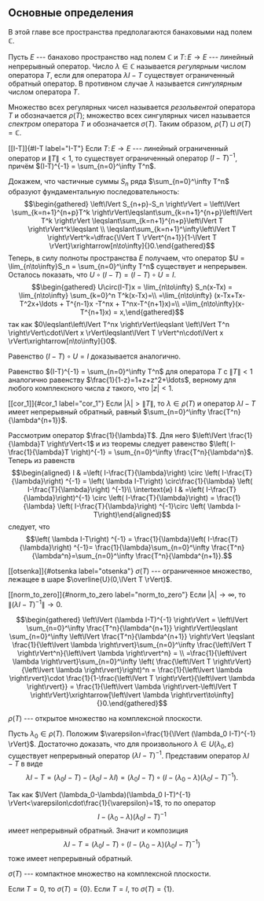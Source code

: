 Основные определения
--------------------

В этой главе все пространства предполагаются банаховыми над полем
$\mathbb{C}$.

Пусть $E$ --- банахово пространство над полем $\mathbb{C}$ и
$T\colon E\to E$ --- линейный непрерывный оператор. Число
$\lambda\in\mathbb{C}$ называется *регулярным* числом оператора $T$,
если для оператора $\lambda I-T$ существует ограниченный обратный
оператор. В противном случае $\lambda$ называется *сингулярным* числом
оператора $T$.

Множество всех регулярных чисел называется *резольвентой* оператора $T$
и обозначается $\rho(T)$; множество всех сингулярных чисел называется
*спектром* оператора $T$ и обозначается $\sigma(T)$. Таким образом,
$\rho(T)\sqcup\sigma(T)=\mathbb{C}$.

[\[I-T\]]{#I-T label="I-T"} Если $T\colon E\to E$ --- линейный
ограниченный оператор и $\lVert T \rVert<1$, то существует ограниченный
оператор $(I-T)^{-1}$, причём $(I-T)^{-1} = \sum_{n=0}^\infty T^n$.

Докажем, что частичные суммы $S_n$ ряда $\sum_{n=0}^\infty T^n$ образуют
фундаментальную последовательность: $$\begin{gathered}
\left\lVert S_{n+p}-S_n \right\rVert = \left\lVert \sum_{k=n+1}^{n+p}T^k \right\rVert\leqslant\sum_{k=n+1}^{n+p}\left\lVert T^k \right\rVert
\leqslant\sum_{k=n+1}^{n+p}\left\lVert T \right\rVert^k\leqslant \\
\leqslant\sum_{k=n+1}^\infty\left\lVert T \right\rVert^k=\dfrac{\lVert T \rVert^{n+1}}{1-\lVert T \rVert}\xrightarrow[n\to\infty]{}0.\end{gathered}$$
Теперь, в силу полноты пространства $E$ получаем, что оператор
$U = \lim_{n\to\infty}S_n = \sum_{n=0}^\infty T^n$ существует и
непрерывен. Осталось показать, что $U\circ (I-T) = (I-T)\circ U = I$.
$$\begin{gathered}
U\circ(I-T)x = \lim_{n\to\infty} S_n(x-Tx) = \lim_{n\to\infty} \sum_{k=0}^n T^k(x-Tx)=\\
=\lim_{n\to\infty} (x-Tx+Tx-T^2x+\ldots + T^{n-1}x -T^nx + T^nx-T^{n+1}x)=\\
=\lim_{n\to\infty}(x-T^{n+1}x) = x,\end{gathered}$$ так как
$0\leqslant\left\lVert T^nx \right\rVert\leqslant \left\lVert T^n \right\rVert\cdot\lVert x \rVert\leqslant\lVert T \rVert^n\cdot\lVert x \rVert\xrightarrow[n\to\infty]{}0$.

Равенство $(I-T)\circ U = I$ доказывается аналогично.

Равенство $(I-T)^{-1} = \sum_{n=0}^\infty T^n$ для оператора $T$ с
$\left\lVert T \right\rVert<1$ аналогично равенству
$\frac{1}{1-z}=1+z+z^2+\ldots$, верному для любого комплексного числа
$z$ такого, что $\lvert z \rvert<1$.

[\[cor\_1\]]{#cor_1 label="cor_1"} Если
$\lvert \lambda \rvert>\lVert T \rVert$, то $\lambda\in\rho(T)$ и
оператор $\lambda I-T$ имеет непрерывный обратный, равный
$\sum_{n=0}^\infty \frac{T^n}{\lambda^{n+1}}$.

Рассмотрим оператор $\frac{1}{\lambda}T$. Для него
$\left\lVert \frac{1}{\lambda}T \right\rVert<1$ и из теоремы следует
равенство
$\left( I-\frac{1}{\lambda}T \right)^{-1} = \sum_{n=0}^\infty \frac{T^n}{\lambda^n}$.
Теперь из равенств $$\begin{aligned}
I & =\left( I-\frac{T}{\lambda}\right) \circ \left( I-\frac{T}{\lambda}\right) ^{-1} = \left( \lambda I-T\right) \circ\frac{1}{\lambda}
\left( I-\frac{T}{\lambda}\right) ^{-1}\\ \intertext{и}
I & =\left( I-\frac{T}{\lambda}\right)^{-1} \circ \left( I-\frac{T}{\lambda}\right)  = 
\frac{1}{\lambda}
\left( I-\frac{T}{\lambda}\right) ^{-1}\circ
\left( \lambda I-T\right)\end{aligned}$$ следует, что
$$\left( \lambda I-T\right) ^{-1} = \frac{1}{\lambda}\left( I-\frac{T}{\lambda}\right) ^{-1}=
\frac{1}{\lambda}\sum_{n=0}^\infty \frac{T^n}{\lambda^n}=\sum_{n=0}^\infty \frac{T^n}{\lambda^{n+1}}.$$

[\[otsenka\]]{#otsenka label="otsenka"} $\sigma(T)$ --- ограниченное
множество, лежащее в шаре $\overline{U}(0,\lVert T \rVert)$.

[\[norm\_to\_zero\]]{#norm_to_zero label="norm_to_zero"} Если
$\lvert \lambda \rvert\to\infty$, то
$\lVert (\lambda I-T)^{-1} \rVert\to 0$.

$$\begin{gathered}
\left\lVert (\lambda I-T)^{-1} \right\rVert = \left\lVert \sum_{n=0}^\infty \frac{T^n}{\lambda^{n+1}} \right\rVert\leqslant
\sum_{n=0}^\infty \left\lVert \frac{T^n}{\lambda^{n+1}} \right\rVert \leqslant \frac{1}{\left\lvert \lambda \right\rvert}\sum_{n=0}^\infty 
\frac{\left\lVert T \right\rVert^n}{\left\lvert \lambda \right\rvert^n} = \\
=\frac{1}{\left\lvert \lambda \right\rvert}\sum_{n=0}^\infty 
\left( \frac{\left\lVert T \right\rVert}{\left\lvert \lambda \right\rvert}\right)^n = \frac{1}{\left\lvert \lambda \right\rvert}\cdot
\frac{1}{1-\frac{\left\lVert T \right\rVert}{\left\lvert \lambda \right\rvert}} = \frac{1}{\left\lvert \lambda \right\rvert-\left\lVert T \right\rVert}\xrightarrow[\left\lvert \lambda \right\rvert\to\infty]{}0.\end{gathered}$$

$\rho(T)$ --- открытое множество на комплексной плоскости.

Пусть $\lambda_0\in\rho(T)$. Положим
$\varepsilon=\frac{1}{\lVert (\lambda_0 I-T)^{-1} \rVert}$. Достаточно
доказать, что для произвольного $\lambda\in U(\lambda_0,\varepsilon)$
существует непрерывный оператор $(\lambda I-T)^{-1}$. Представим
оператор $\lambda I-T$ в виде
$$\lambda I-T = (\lambda_0 I-T)-(\lambda_0 I- \lambda I) = (\lambda_0 I-T)\circ
\left( I-(\lambda_0-\lambda)(\lambda_0 I-T)^{-1}\right).$$

Так как
$\lVert (\lambda_0-\lambda)(\lambda_0 I-T)^{-1} \rVert<\varepsilon\cdot\frac{1}{\varepsilon}=1$,
то по оператор $$I-(\lambda_0-\lambda)(\lambda_0 I-T)^{-1}$$ имеет
непрерывный обратный. Значит и композиция
$$\lambda I-T = (\lambda_0 I-T)\circ\left( I-(\lambda_0-\lambda)(\lambda_0 I-T)^{-1}\right)$$
тоже имеет непрерывный обратный.

$\sigma(T)$ --- компактное множество на комплексной плоскости.

Если $T=0$, то $\sigma(T)=\{0\}$. Если $T = I$, то $\sigma(T)=\{1\}$.